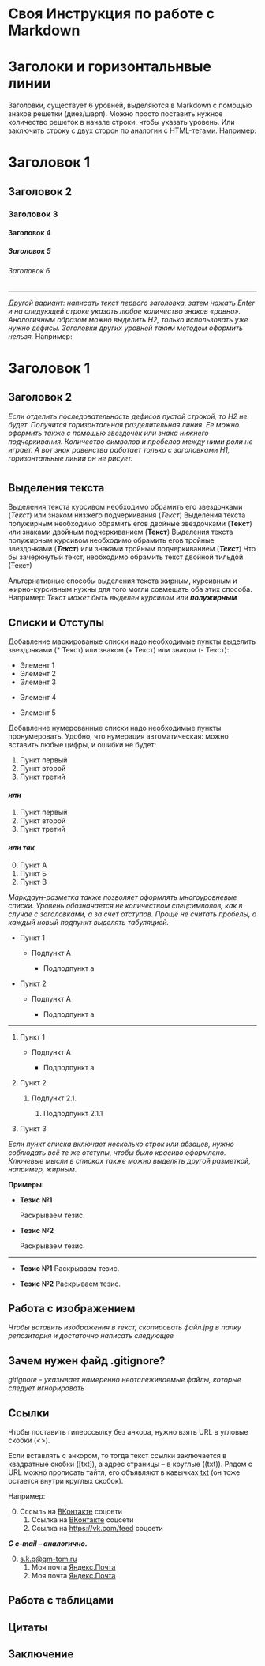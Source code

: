 # Своя Инструкция по работе с Markdown

# Заголоки и горизонтальнвые линии

Заголовки, существует 6 уровней, выделяются в Markdown с помощью знаков решетки (диез/шарп). Можно просто поставить нужное количество решеток в начале строки, чтобы указать уровень. Или заключить строку с двух сторон по аналогии с HTML-тегами.
Например: 
# Заголовок 1
## Заголовок 2 ##
### Заголовок 3
#### Заголовок 4 ####
##### Заголовок 5
###### Заголовок 6 ######
___________________________________
*Другой вариант: написать текст первого заголовка, затем нажать Enter и на следующей строке указать любое количество знаков «равно». Аналогичным образом можно выделить H2, только использовать уже нужно дефисы. Заголовки других уровней таким методом оформить нельзя.*
Например:

Заголовок 1
===
Заголовок 2
----

*Если отделить последовательность дефисов пустой строкой, то H2 не будет. Получится горизонтальная разделительная линия. Ее можно оформить также с помощью звездочек или знака нижнего подчеркивания. Количество символов и пробелов между ними роли не играет. А вот знак равенства работает только с заголовками H1, горизонтальные линии он не рисует.*

#
## Выделения текста

Выделения текста курсивом необходимо обрамить его звездочками (*Текст*) или знаком низжего подчеркивания (_Текст_)
Выделения текста полужирным необходимо обрамить егов двойные звездочками (**Текст**) или знаками двойным подчеркиванием (__Текст__)
Выделения текста полужирным курсивом необходимо обрамить егов тройные звездочками (***Текст***) или знаками тройным подчеркиванием (___Текст___)
Что бы зачеркнутый текст, необходимо обрамить текст двойной тильдой (~~Текст~~)

Альтернативные способы выделения текста жирным, курсивным и жирно-курсивным нужны для того могли совмещать оба этих способа. Например: _Текст может быть выделен курсивом или **полужирным**_

## Списки и Отступы

Добавление маркированые списки надо необходимые пункты выделить звездочками (* Текст) или знаком (+ Текст) или знаком (- Текст):

* Элемент 1
* Элемент 2
* Элемент 3
+ Элемент 4
- Элемент 5

Добавление нумерованные списки надо необходимые пункты пронумеровать. Удобно, что нумерация автоматическая: можно вставить любые цифры, и ошибки не будет:

1. Пункт первый
2. Пункт второй
3. Пункт третий
#### *или*
1. Пункт первый
1. Пункт второй
1. Пункт третий
#### *или так*

0. Пункт А
5. Пункт Б
10. Пункт В

*Маркдаун-разметка также позволяет оформлять многоуровневые списки. Уровень обозначается не количеством спецсимволов, как в случае с заголовками, а за счет отступов. Проще не считать пробелы, а каждый новый подпункт выделять табуляцией.*

- Пункт 1

    - Подпункт A

        - Подподпункт a

- Пункт 2

    + Подпункт A

        * Подподпункт a

---

1. Пункт 1

    + Подпункт A

        - Подподпункт a

2. Пункт 2

    1. Подпункт 2.1.

        1. Подподпункт 2.1.1

3. Пункт 3

*Если пункт списка включает несколько строк или абзацев, нужно соблюдать всё те же отступы, чтобы было красиво оформлено. Ключевые мысли в списках также можно выделять другой разметкой, например, жирным.* 

**Примеры:**
* __Тезис №1__

    Раскрываем тезис.

* __Тезис №2__

    Раскрываем тезис.

---

* __Тезис №1__ Раскрываем тезис.

* __Тезис №2__ Раскрываем тезис.


## Работа с изображением

_Чтобы вставить изображения в текст, скопировать файл.jpg в папку репозитория и достаточно написать следующее_


## Зачем нужен файд .gitignore?

_gitignore - указывает намеренно неотслеживаемые файлы, которые следует игнорировать_

## Ссылки

Чтобы поставить гиперссылку без анкора, нужно взять URL в угловые скобки (<>).

Если вставлять с анкором, то тогда текст ссылки заключается в квадратные скобки ([txt]), а адрес страницы – в круглые ((txt)). Рядом с URL можно прописать тайтл, его объявляют в кавычках [txt](txt "txt") (он тоже остается внутри круглых скобок).

Например:

0. Сссыль на [ВКонтакте](https://vk.com/feed "Константин Скрыльников") соцсети
    1. Ссылка на [ВКонтакте](https://vk.com/feed) соцсети
    1. Ссылка на <https://vk.com/feed> соцсети

 ***С e-mail – аналогично.***

0. <s.k.g@gm-tom.ru>
    1. Моя почта [Яндекс.Почта](s.k.g@gm-top.ru "Константин Скрыльников")
    1. Моя почта [Яндекс.Почта](s.k.g@gm-top.ru)
## Работа с таблицами

## Цитаты

## Заключение
